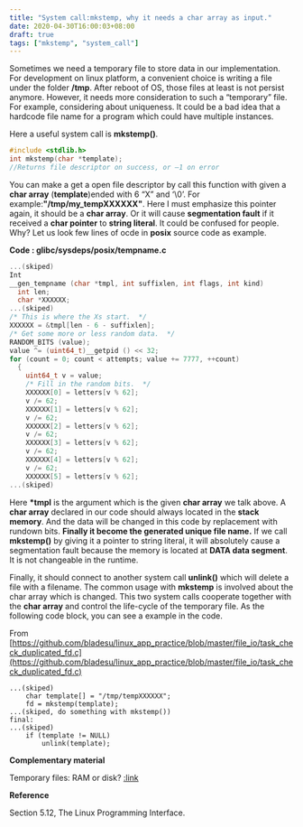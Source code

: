 ```yaml
---
title: "System call:mkstemp, why it needs a char array as input."
date: 2020-04-30T16:00:03+08:00
draft: true
tags: ["mkstemp", "system_call"]
---
```


Sometimes we need a temporary file to store data in our implementation. For development on linux platform, a convenient choice is writing a file under the folder __/tmp__. After reboot of OS, those files at least is not persist anymore. However, it needs more consideration to such a “temporary” file. For example, considering about uniqueness. It could be a bad idea that a hardcode file name for a program which could have multiple instances.

Here a useful system call is __mkstemp()__.

```c
#include <stdlib.h>
int mkstemp(char *template);
//Returns file descriptor on success, or –1 on error 
```

You can make a get a open file descriptor by call this function with given a __char array__ (__template__)ended with 6 “X” and ‘\0’. For example:__"/tmp/my_tempXXXXXX"__. Here I must emphasize this pointer again, it should be a __char array__. Or it will cause __segmentation fault__ if it received a __char pointer__ to __string literal__. It could be confused for people. Why? Let us look few lines of  ocde in __posix__ source code as example.

__Code : glibc/sysdeps/posix/tempname.c__
```c
...(skiped)
Int
__gen_tempname (char *tmpl, int suffixlen, int flags, int kind)
  int len;
  char *XXXXXX;
...(skiped)
/* This is where the Xs start.  */
XXXXXX = &tmpl[len - 6 - suffixlen];
/* Get some more or less random data.  */
RANDOM_BITS (value);
value ^= (uint64_t)__getpid () << 32;
for (count = 0; count < attempts; value += 7777, ++count)
  {
    uint64_t v = value;
    /* Fill in the random bits.  */
    XXXXXX[0] = letters[v % 62];
    v /= 62;
    XXXXXX[1] = letters[v % 62];
    v /= 62;
    XXXXXX[2] = letters[v % 62];
    v /= 62;
    XXXXXX[3] = letters[v % 62];
    v /= 62;
    XXXXXX[4] = letters[v % 62];
    v /= 62;
    XXXXXX[5] = letters[v % 62];
...(skiped)

```
Here __*tmpl__ is the argument which is the given __char array__ we talk above. A __char array__ declared in our code should always located in the __stack memory__. And the data will be changed in this code by replacement with rundown bits. __Finally it become the generated unique file name.__ If we call __mkstemp()__ by giving it a pointer to string literal, it will absolutely cause a segmentation fault because the memory is located at __DATA data segment__. It is not changeable in the runtime. 

Finally, it should connect to another system call __unlink()__ which will delete a file with a filename. The common usage with __mkstemp__ is involved about the char array which is changed. This two system calls cooperate together with the __char array__ and control the life-cycle of the temporary file. As the following code block, you can see a example in the code.


 From [https://github.com/bladesu/linux_app_practice/blob/master/file_io/task_check_duplicated_fd.c](https://github.com/bladesu/linux_app_practice/blob/master/file_io/task_check_duplicated_fd.c)
```
...(skiped)
    char template[] = "/tmp/tempXXXXXX";
    fd = mkstemp(template);
...(skiped, do something with mkstemp())
final:
...(skiped)
    if (template != NULL)
        unlink(template);
```


__Complementary material__

Temporary files: RAM or disk? [:link](https://lwn.net/Articles/499410/)

__Reference__

Section 5.12, The Linux Programming Interface.